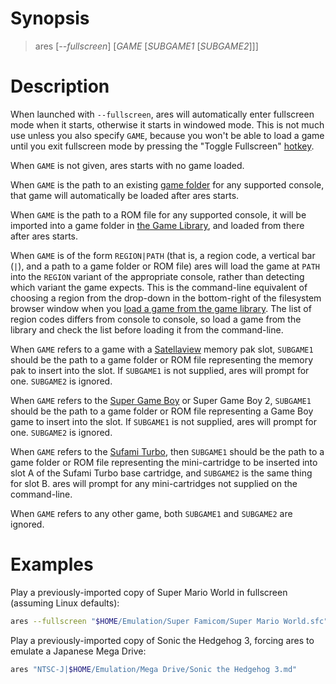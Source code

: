 
# Synopsis

> ares [*\-\-fullscreen*] [*GAME* [*SUBGAME1* [*SUBGAME2*]]]

# Description

When launched with `--fullscreen`,
ares will automatically enter fullscreen mode
when it starts,
otherwise it starts in windowed mode.
This is not much use unless you also specify `GAME`,
because you won't be able to load a game
until you exit fullscreen mode
by pressing the "Toggle Fullscreen"
[hotkey](ares-settings.md#hotkeys).

When `GAME` is not given,
ares starts with no game loaded.

When `GAME` is the path to an existing
[game folder](../concepts/game-folders.md)
for any supported console,
that game will automatically be loaded
after ares starts.

When `GAME` is the path to a ROM file
for any supported console,
it will be imported into a game folder in
[the Game Library](../concepts/game-library.md),
and loaded from there after ares starts.

When `GAME` is of the form `REGION|PATH`
(that is,
a region code,
a vertical bar (`|`),
and a path to a game folder or ROM file)
ares will load the game at `PATH`
into the `REGION` variant of the appropriate console,
rather than detecting which variant the game expects.
This is the command-line equivalent
of choosing a region from
the drop-down in the bottom-right of the filesystem browser window
when you [load a game from the game library](../guides/import.md#regular-games).
The list of region codes differs from console to console,
so load a game from the library
and check the list
before loading it from the command-line.

When `GAME` refers to a game with
a [Satellaview](../guides/import.md#satellaview-games) memory pak slot,
`SUBGAME1` should be
the path to a game folder or ROM file
representing the memory pak to insert into the slot.
If `SUBGAME1` is not supplied,
ares will prompt for one.
`SUBGAME2` is ignored.

When `GAME` refers to
the [Super Game Boy](../guides/import.md#super-game-boy-games)
or Super Game Boy 2,
`SUBGAME1` should be
the path to a game folder or ROM file
representing a Game Boy game to insert into the slot.
If `SUBGAME1` is not supplied,
ares will prompt for one.
`SUBGAME2` is ignored.

When `GAME` refers to
the [Sufami Turbo](../guides/import.md#sufami-turbo-games),
then `SUBGAME1` should be
the path to a game folder or ROM file
representing the mini-cartridge to be inserted into
slot A of the Sufami Turbo base cartridge,
and `SUBGAME2` is the same thing for slot B.
ares will prompt for
any mini-cartridges not supplied on the command-line.

When `GAME` refers to any other game,
both `SUBGAME1` and `SUBGAME2` are ignored.

# Examples

Play a previously-imported copy of Super Mario World
in fullscreen (assuming Linux defaults):

```sh
ares --fullscreen "$HOME/Emulation/Super Famicom/Super Mario World.sfc"
```

Play a previously-imported copy of Sonic the Hedgehog 3,
forcing ares to emulate a Japanese Mega Drive:

```sh
ares "NTSC-J|$HOME/Emulation/Mega Drive/Sonic the Hedgehog 3.md"
```
